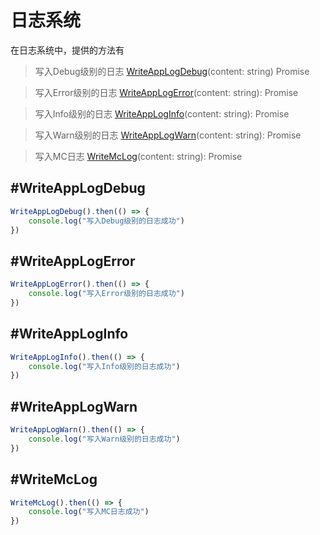 # 日志系统

在日志系统中，提供的方法有

> 写入Debug级别的日志
> [WriteAppLogDebug](#WriteAppLogDebug)(content: string) Promise<void>

> 写入Error级别的日志
> [WriteAppLogError](#WriteAppLogError)(content: string): Promise<void>

> 写入Info级别的日志
> [WriteAppLogInfo](#WriteAppLogInfo)(content: string): Promise<void>

> 写入Warn级别的日志
> [WriteAppLogWarn](#WriteAppLogWarn)(content: string): Promise<void>

> 写入MC日志
> [WriteMcLog](#WriteMcLog)(content: string): Promise<void>

## #WriteAppLogDebug

```typescript
WriteAppLogDebug().then(() => {
    console.log("写入Debug级别的日志成功")
})
```

## #WriteAppLogError
```typescript
WriteAppLogError().then(() => {
    console.log("写入Error级别的日志成功")
})
```

## #WriteAppLogInfo
```typescript
WriteAppLogInfo().then(() => {
    console.log("写入Info级别的日志成功")
})
```

## #WriteAppLogWarn
```typescript
WriteAppLogWarn().then(() => {
    console.log("写入Warn级别的日志成功")
})
```

## #WriteMcLog
```typescript
WriteMcLog().then(() => {
    console.log("写入MC日志成功")
})
```